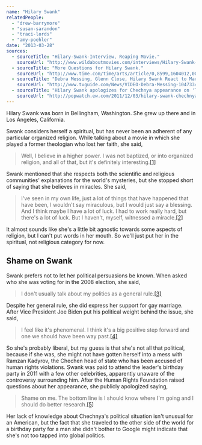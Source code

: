 ```yaml
---
name: "Hilary Swank"
relatedPeople:
  - "drew-barrymore"
  - "susan-sarandon"
  - "traci-lords"
  - "amy-poehler"
date: "2013-03-28"
sources:
  - sourceTitle: "Hilary-Swank-Interview, Reaping Movie."
    sourceUrl: "http://www.wildaboutmovies.com/interviews/Hilary-Swank-InterviewReapingMovie.php"
  - sourceTitle: "More Questions for Hilary Swank."
    sourceUrl: "http://www.time.com/time/arts/article/0,8599,1604012,00.html"
  - sourceTitle: "Debra Messing, Glenn Close, Hilary Swank React to Marriage Equality News."
    sourceUrl: "http://www.tvguide.com/News/VIDEO-Debra-Messing-1047334.aspx"
  - sourceTitle: "Hilary Swank apologizes for Chechnya appearance on 'The Tonight Show.'"
    sourceUrl: "http://popwatch.ew.com/2011/12/03/hilary-swank-chechnya-apology-tonight-show/"
---
```


Hilary Swank was born in Bellingham, Washington. She grew up there and in Los Angeles, California.

Swank considers herself a spiritual, but has never been an adherent of any particular organized religion. While talking about a movie in which she played a former theologian who lost her faith, she said,

>Well, I believe in a higher power. I was not baptized, or into organized religion, and all of that, but it's definitely interesting.<a class="source-citation" href="#http://www.wildaboutmovies.com/interviews/Hilary-Swank-InterviewReapingMovie.php" title="Hilary-Swank-Interview, Reaping Movie.">[1]</a>

Swank mentioned that she respects both the scientific and religious communities' explanations for the world's mysteries, but she stopped short of saying that she believes in miracles. She said,

>I've seen in my own life, just a lot of things that have happened that have been, I wouldn't say miraculous, but I would just say a blessing. And I think maybe I have a lot of luck. I had to work really hard, but there's a lot of luck. But I haven't, myself, witnessed a miracle.<a class="source-citation" href="#http://www.wildaboutmovies.com/interviews/Hilary-Swank-InterviewReapingMovie.php" title="Hilary-Swank-Interview, Reaping Movie.">[2]</a>

It almost sounds like she's a little bit agnostic towards some aspects of religion, but I can't put words in her mouth. So we'll just put her in the spiritual, not religious category for now.


## Shame on Swank

Swank prefers not to let her political persuasions be known. When asked who she was voting for in the 2008 election, she said,

>I don't usually talk about my politics as a general rule.<a class="source-citation" href="#http://www.time.com/time/arts/article/0,8599,1604012,00.html" title="More Questions for Hilary Swank.">[3]</a>

Despite her general rule, she did express her support for gay marriage. After Vice President Joe Biden put his political weight behind the issue, she said,

>I feel like it's phenomenal. I think it's a big positive step forward and one we should have been way past.<a class="source-citation" href="#http://www.tvguide.com/News/VIDEO-Debra-Messing-1047334.aspx" title="Debra Messing, Glenn Close, Hilary Swank React to Marriage Equality News.">[4]</a>

So she's probably liberal, but my guess is that she's not all that political, because if she was, she might not have gotten herself into a mess with Ramzan Kadyrov, the Chechen head of state who has been accused of human rights violations. Swank was paid to attend the leader's birthday party in 2011 with a few other celebrities, apparently unaware of the controversy surrounding him. After the Human Rights Foundation raised questions about her appearance, she publicly apologized saying,

>Shame on me. The bottom line is I should know where I'm going and I should do better research.<a class="source-citation" href="#http://popwatch.ew.com/2011/12/03/hilary-swank-chechnya-apology-tonight-show/" title="Hilary Swank apologizes for Chechnya appearance on &apos;The Tonight Show.&apos;">[5]</a>

Her lack of knowledge about Chechnya's political situation isn't unusual for an American, but the fact that she traveled to the other side of the world for a birthday party for a man she didn't bother to Google might indicate that she's not too tapped into global politics.